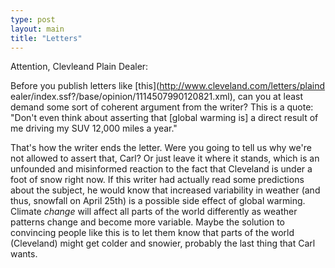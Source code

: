 ```yaml
---
type: post
layout: main
title: "Letters"
---
```

Attention, Clevleand Plain Dealer:

  
Before you publish letters like [this](http://www.cleveland.com/letters/plaind
ealer/index.ssf?/base/opinion/1114507990120821.xml), can you at least demand
some sort of coherent argument from the writer? This is a quote: "Don't even
think about asserting that [global warming is] a direct result of me driving
my SUV 12,000 miles a year."

  
That's how the writer ends the letter. Were you going to tell us why we're not
allowed to assert that, Carl? Or just leave it where it stands, which is an
unfounded and misinformed reaction to the fact that Cleveland is under a foot
of snow right now. If this writer had actually read some predictions about the
subject, he would know that increased variability in weather (and thus,
snowfall on April 25th) is a possible side effect of global warming. Climate
_change_ will affect all parts of the world differently as weather patterns
change and become more variable. Maybe the solution to convincing people like
this is to let them know that parts of the world (Cleveland) might get colder
and snowier, probably the last thing that Carl wants.

